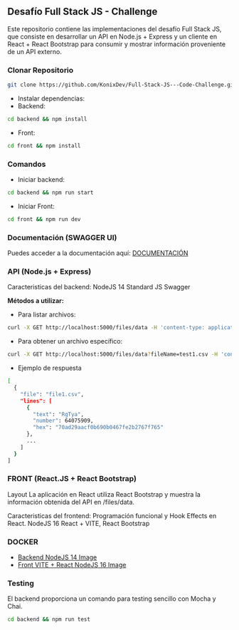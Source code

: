 ## Desafío Full Stack JS - Challenge

Este repositorio contiene las implementaciones del desafío Full Stack JS, que consiste en desarrollar un API en Node.js + Express y un cliente en React + React Bootstrap para consumir y mostrar información proveniente de un API externo.


### Clonar Repositorio
```bash
git clone https://github.com/KonixDev/Full-Stack-JS---Code-Challenge.git
```
- Instalar dependencias:
- Backend:
```bash
cd backend && npm install
```
- Front:
```bash
cd front && npm install
```

### Comandos
- Iniciar backend:
```bash
cd backend && npm run start
```
- Iniciar Front:
```bash
cd front && npm run dev
```

### Documentación (SWAGGER UI)

Puedes acceder a la documentación aquí:
[DOCUMENTACIÓN](http://localhost:5000/api-docs/)


###  API (Node.js + Express)

Caracteristicas del backend:
NodeJS 14
Standard JS
Swagger

**Métodos a utilizar:**

- Para listar archivos:

```bash
curl -X GET http://localhost:5000/files/data -H 'content-type: application/json'
```

- Para obtener un archivo específico:
```bash
curl -X GET http://localhost:5000/files/data?fileName=test1.csv -H 'content-type: application/json'
```

- Ejemplo de respuesta
```bash
[
  {
    "file": "file1.csv",
    "lines": [
      {
        "text": "RgTya",
        "number": 64075909,
        "hex": "70ad29aacf0b690b0467fe2b2767f765"
      },
      ...
    ]
  }
]
```

### FRONT (React.JS + React Bootstrap)

Layout
La aplicación en React utiliza React Bootstrap y muestra la información obtenida del API en /files/data.

Caracteristicas del frontend:
Programación funcional y Hook Effects en React.
NodeJS 16
React + VITE, React Bootstrap

### DOCKER 

- [Backend NodeJS 14 Image](https://hub.docker.com/r/konixdev/backend-api)
- [Front VITE + React NodeJS 16 Image](https://hub.docker.com/r/konixdev/frontcsvlister)

### Testing
El backend proporciona un comando para testing sencillo con Mocha y Chai.
```bash
cd backend && npm run test
```



